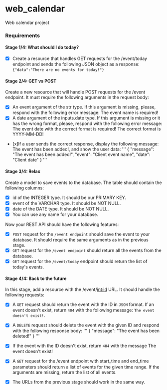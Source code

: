 # web_calendar
Web calendar project

### Requirements
#### Stage 1/4: What should I do today?

- [x] Create a resource that handles GET requests for the /event/today endpoint and sends the following JSON object as a response:
`{"data":"There are no events for today!"}`

####  Stage 2/4: GET vs POST

Create a new resource that will handle POST requests for the /event endpoint. It must require the following arguments in the request body:

- [x] An event argument of the str type. If this argument is missing, please, respond with the following error message: The event name is required!
- [x] A date argument of the inputs.date type. If this argument is missing or it has the wrong format, please, respond with the following error message: The event date with the correct format is required! The correct format is YYYY-MM-DD!
- [x]If a user sends the correct response, display the following message: The event has been added!, and show the user data:
'''
{
    "message": "The event has been added!",
    "event": "Client event name",
    "date": "Client date"
}
'''

#### Stage 3/4: Relax

Create a model to save events to the database. The table should contain the following columns:

- [x] id of the INTEGER type. It should be our PRIMARY KEY.
- [x] event of the VARCHAR type. It should be NOT NULL.
- [x] date of the DATE type. It should be NOT NULL.
- [x] You can use any name for your database.

Now your REST API should have the following features:

- [x] `POST` request for the `/event endpoint` should save the event to your database. It should require the same arguments as in the previous stage.
- [x] `GET` request for the `/event endpoint` should return all the events from the database.
- [x] `GET` request for the `/event/today` endpoint should return the list of today's events.

#### Stage 4/4: Back to the future

In this stage, add a resource with the /event/<int:id> URL. It should handle the following requests:

- [x] A `GET` request should return the event with the ID in `JSON` format. If an event doesn't exist, return `404` with the following message: `The event doesn't exist!`.
- [x] A `DELETE` request should delete the event with the given ID and respond with the following response body:
'''
{
    "message": "The event has been deleted!"
}
'''
- [x] If the event with the ID doesn't exist, return `404` with the message The event doesn't exist!
- [x] A `GET` request for the /event endpoint with start_time and end_time parameters should return a list of events for the given time range. If the arguments are missing, return the list of all events.
- [x] The URLs from the previous stage should work in the same way.

